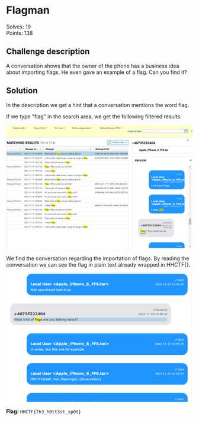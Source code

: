 # Flagman

Solves: 19 <br/> Points: 138

## Challenge description

A conversation shows that the owner of the phone has a business idea about importing flags. He even gave an example of a flag. Can you find it?

## Solution

In the description we get a hint that a conversation mentions the word flag.

If we type "flag" in the search area, we get the following filtered results:

![Filtered on word flags](../img/flagman_1.png)

We find the conversation regarding the importation of flags. By reading the conversation we can see the flag in plain text already wrapped in HHCTF{}.

![Flag in plain text](../img/flagman_2.png)

**Flag:** `HHCTF{Th3_h0tt3st_sp0t}`